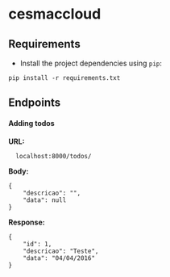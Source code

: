 # cesmaccloud
## Requirements
  * Install the project dependencies using `pip`:

```
pip install -r requirements.txt
```

## Endpoints
#### Adding todos
**URL:**
```
  localhost:8000/todos/
```

**Body:**
```
{
    "descricao": "",
    "data": null
}
```

**Response:**
```
{
    "id": 1,
    "descricao": "Teste",
    "data": "04/04/2016"
}
```
